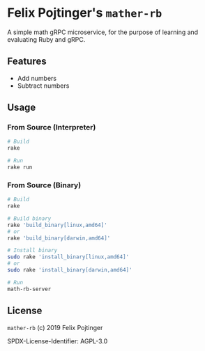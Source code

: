 # Felix Pojtinger's `mather-rb`

A simple math gRPC microservice, for the purpose of learning and evaluating Ruby and gRPC.

## Features

- Add numbers
- Subtract numbers

## Usage

### From Source (Interpreter)

```bash
# Build
rake

# Run
rake run
```

### From Source (Binary)

```bash
# Build
rake

# Build binary
rake 'build_binary[linux,amd64]'
# or
rake 'build_binary[darwin,amd64]'

# Install binary
sudo rake 'install_binary[linux,amd64]'
# or
sudo rake 'install_binary[darwin,amd64]'

# Run
math-rb-server
```

## License

`mather-rb` (c) 2019 Felix Pojtinger

SPDX-License-Identifier: AGPL-3.0
